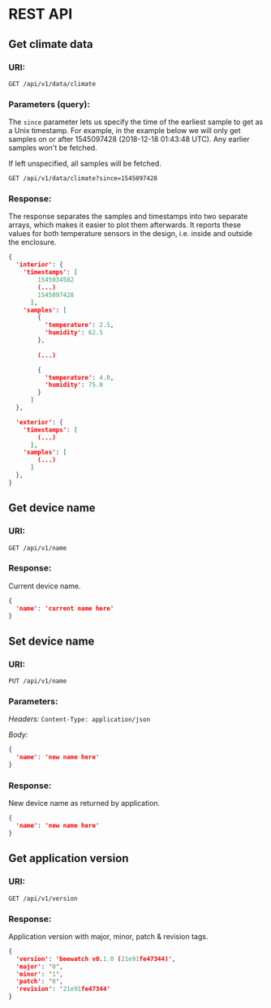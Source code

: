 # REST API

## Get climate data

### URI:
`GET /api/v1/data/climate`

### Parameters (query):
The `since` parameter lets us specify the time of the earliest sample to get as a Unix timestamp. For example,
in the example below we will only get samples on or after 1545097428 (2018-12-18 01:43:48 UTC). Any earlier
samples won't be fetched.

If left unspecified, all samples will be fetched.

```
GET /api/v1/data/climate?since=1545097428
```

### Response:
The response separates the samples and timestamps into two separate arrays, which makes it easier to plot
them afterwards. It reports these values for both temperature sensors in the design, i.e. inside and outside
the enclosure.

```json
{
  'interior': {
    'timestamps': [
        1545034582
        (...)
        1545097428
      ],
    'samples': [
        {
          'temperature': 2.5,
          'humidity': 62.5
        },
        
        (...)

        {
          'temperature': 4.0,
          'humidity': 75.0
        }
      ]
  },

  'exterior': {
    'timestamps': [
        (...)
      ],
    'samples': [
        (...)
      ]
  },
}
```


## Get device name

### URI:
`GET /api/v1/name`

### Response:
Current device name.

```json
{
  'name': 'current name here'
}
```


## Set device name

### URI:
`PUT /api/v1/name`

### Parameters:

*Headers:* `Content-Type: application/json`

*Body:*

```json
{
  'name': 'new name here'
}
```

### Response:
New device name as returned by application.

```json
{
  'name': 'new name here'
}
```


## Get application version

### URI:
`GET /api/v1/version`

### Response:
Application version with major, minor, patch & revision tags.

```json
{
  'version': 'beewatch v0.1.0 (21e91fe47344)',
  'major': '0',
  'minor': '1',
  'patch': '0',
  'revision': '21e91fe47344'
}
```

